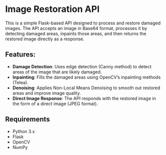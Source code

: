 # Image Restoration API

This is a simple Flask-based API designed to process and restore damaged images. The API accepts an image in Base64 format, processes it by detecting damaged areas, inpaints those areas, and then returns the restored image directly as a response.

## Features:

- **Damage Detection**: Uses edge detection (Canny method) to detect areas of the image that are likely damaged.
- **Inpainting**: Fills the damaged areas using OpenCV’s inpainting methods (Telea).
- **Denoising**: Applies Non-Local Means Denoising to smooth out restored areas and improve image quality.
- **Direct Image Response**: The API responds with the restored image in the form of a direct image (JPEG format).

## Requirements

- Python 3.x
- Flask
- OpenCV
- NumPy


